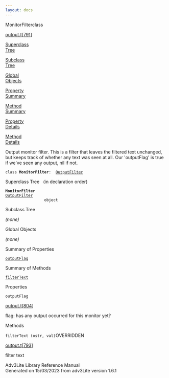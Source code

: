 ```yaml
---
layout: docs
---
```

<span class="title">MonitorFilter</span><span class="type">class</span>

[output.t](../file/output.t.html)\[[791](../source/output.t.html#791)\]

[Superclass  
Tree](#_SuperClassTree_)

[Subclass  
Tree](#_SubClassTree_)

[Global  
Objects](#_ObjectSummary_)

[Property  
Summary](#_PropSummary_)

[Method  
Summary](#_MethodSummary_)

[Property  
Details](#_Properties_)

[Method  
Details](#_Methods_)

<div class="fdesc">

Output monitor filter. This is a filter that leaves the filtered text
unchanged, but keeps track of whether any text was seen at all. Our
'outputFlag' is true if we've seen any output, nil if not.

`class `**`MonitorFilter`**` :   `[`OutputFilter`](../object/OutputFilter.html)

</div>

<span id="_SuperClassTree_"></span>

<div class="mjhd">

<span class="hdln">Superclass Tree</span>   (in declaration order)

</div>

**`MonitorFilter`**  
[`OutputFilter`](../object/OutputFilter.html)  
`                 object`  
<span id="_SubClassTree_"></span>

<div class="mjhd">

<span class="hdln">Subclass Tree</span>  

</div>

*(none)* <span id="_ObjectSummary_"></span>

<div class="mjhd">

<span class="hdln">Global Objects</span>  

</div>

*(none)* <span id="_PropSummary_"></span>

<div class="mjhd">

<span class="hdln">Summary of Properties</span>  

</div>

[`outputFlag`](#outputFlag)



<span id="_MethodSummary_"></span>

<div class="mjhd">

<span class="hdln">Summary of Methods</span>  

</div>

[`filterText`](#filterText)



<span id="_Properties_"></span>

<div class="mjhd">

<span class="hdln">Properties</span>  

</div>

<span id="outputFlag"></span>

`outputFlag`

[output.t](../file/output.t.html)\[[804](../source/output.t.html#804)\]

<div class="desc">

flag: has any output occurred for this monitor yet?

</div>

<span id="_Methods_"></span>

<div class="mjhd">

<span class="hdln">Methods</span>  

</div>

<span id="filterText"></span>

`filterText (ostr, val)`<span class="rem">OVERRIDDEN</span>

[output.t](../file/output.t.html)\[[793](../source/output.t.html#793)\]

<div class="desc">

filter text

</div>

<div class="ftr">

Adv3Lite Library Reference Manual  
Generated on 15/03/2023 from adv3Lite version 1.6.1

</div>
